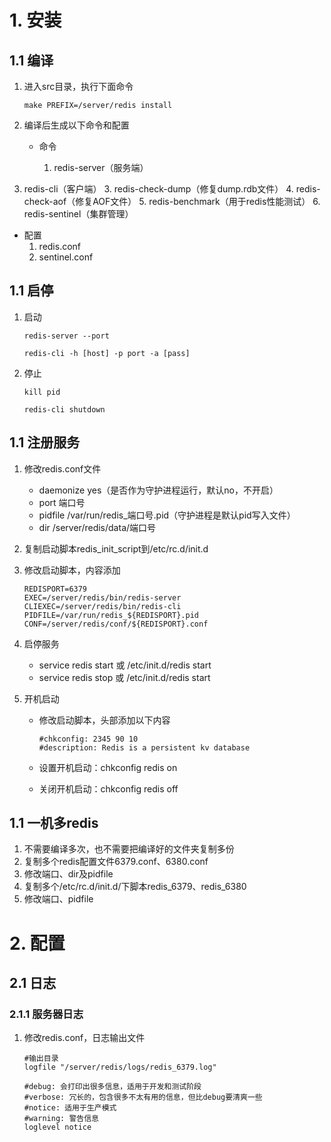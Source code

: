 # 1. 安装

## 1.1 编译

1. 进入src目录，执行下面命令

   ```shell
   make PREFIX=/server/redis install
   ```

2. 编译后生成以下命令和配置

   - 命令

     1. redis-server（服务端）
  2. redis-cli（客户端）
     3. redis-check-dump（修复dump.rdb文件）
     4. redis-check-aof（修复AOF文件）
     5. redis-benchmark（用于redis性能测试）
     6. redis-sentinel（集群管理）
   - 配置
     1. redis.conf
     2. sentinel.conf

## 1.1 启停

1. 启动

   ```shell
   redis-server --port
   
   redis-cli -h [host] -p port -a [pass]
   ```

2. 停止

   ```shell
   kill pid
   
   redis-cli shutdown
   ```

## 1.1 注册服务

1. 修改redis.conf文件

   - daemonize yes（是否作为守护进程运行，默认no，不开启）
   - port 端口号
   - pidfile /var/run/redis_端口号.pid（守护进程是默认pid写入文件）
   - dir /server/redis/data/端口号

2. 复制启动脚本redis_init_script到/etc/rc.d/init.d

3. 修改启动脚本，内容添加

   ```shell
   REDISPORT=6379
   EXEC=/server/redis/bin/redis-server
   CLIEXEC=/server/redis/bin/redis-cli
   PIDFILE=/var/run/redis_${REDISPORT}.pid
   CONF=/server/redis/conf/${REDISPORT}.conf
   ```

4. 启停服务

   - service redis start 或 /etc/init.d/redis start
   - service redis stop 或 /etc/init.d/redis start

5. 开机启动

   - 修改启动脚本，头部添加以下内容

     ```shell
     #chkconfig: 2345 90 10
     #description: Redis is a persistent kv database
     ```

   - 设置开机启动：chkconfig redis on

   - 关闭开机启动：chkconfig redis off

## 1.1 一机多redis

1. 不需要编译多次，也不需要把编译好的文件夹复制多份
2. 复制多个redis配置文件6379.conf、6380.conf
3. 修改端口、dir及pidfile
4. 复制多个/etc/rc.d/init.d/下脚本redis_6379、redis_6380
5. 修改端口、pidfile

# 2. 配置

## 2.1 日志

### 2.1.1 服务器日志

1. 修改redis.conf，日志输出文件

   ```shell
   #输出目录
   logfile "/server/redis/logs/redis_6379.log"
   
   #debug: 会打印出很多信息，适用于开发和测试阶段
   #verbose: 冗长的，包含很多不太有用的信息，但比debug要清爽一些
   #notice: 适用于生产模式
   #warning: 警告信息
   loglevel notice
   ```

   

